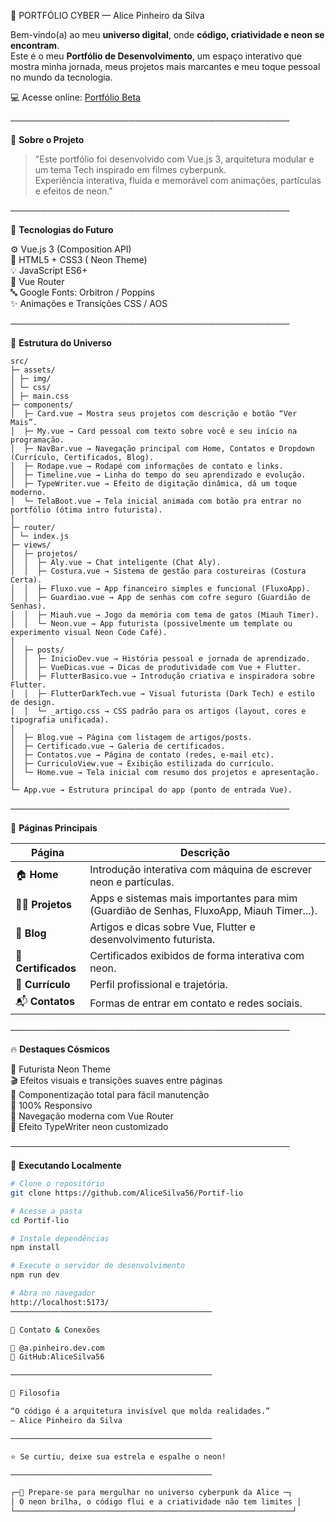  🌌  PORTFÓLIO CYBER — Alice Pinheiro da Silva 

Bem-vindo(a) ao meu **universo digital**, onde **código, criatividade e neon se encontram**.  
Este é o meu **Portfólio de Desenvolvimento**, um espaço interativo que mostra minha jornada, meus projetos mais marcantes e meu toque pessoal no mundo da tecnologia.  

💻 Acesse online: [Portfólio Beta](https://portifolioalice.vercel.app/)

─────────────────────────────────────────────

🚀 **Sobre o Projeto**

> "Este portfólio foi desenvolvido com Vue.js 3, arquitetura modular e um tema Tech inspirado em filmes cyberpunk.  
> Experiência interativa, fluida e memorável com animações, partículas e efeitos de neon."

─────────────────────────────────────────────

🧠 **Tecnologias do Futuro**

⚙️ Vue.js 3 (Composition API)  
🎨 HTML5 + CSS3 ( Neon Theme)  
💡 JavaScript ES6+  
🧭 Vue Router  
🔤 Google Fonts: Orbitron / Poppins  
✨ Animações e Transições CSS / AOS  

─────────────────────────────────────────────

🧩 **Estrutura do Universo**
```
src/
├─ assets/
│ ├─ img/
│ └─ css/
│ ├─ main.css
├─ components/
│  ├─ Card.vue → Mostra seus projetos com descrição e botão “Ver Mais”.
│  ├─ My.vue → Card pessoal com texto sobre você e seu início na programação.
│  ├─ NavBar.vue → Navegação principal com Home, Contatos e Dropdown (Currículo, Certificados, Blog).
│  ├─ Rodape.vue → Rodapé com informações de contato e links.
│  ├─ Timeline.vue → Linha do tempo do seu aprendizado e evolução.
│  ├─ TypeWriter.vue → Efeito de digitação dinâmica, dá um toque moderno.
│  └─ TelaBoot.vue → Tela inicial animada com botão pra entrar no portfólio (ótima intro futurista).
│
├─ router/
│ └─ index.js
├─ views/
│  ├─ projetos/
│  │  ├─ Aly.vue → Chat inteligente (Chat Aly).
│  │  ├─ Costura.vue → Sistema de gestão para costureiras (Costura Certa).
│  │  ├─ Fluxo.vue → App financeiro simples e funcional (FluxoApp).
│  │  ├─ Guardiao.vue → App de senhas com cofre seguro (Guardião de Senhas).
│  │  ├─ Miauh.vue → Jogo da memória com tema de gatos (Miauh Timer).
│  │  └─ Neon.vue → App futurista (possivelmente um template ou experimento visual Neon Code Café).
│
│  ├─ posts/
│  │  ├─ InicioDev.vue → História pessoal e jornada de aprendizado.
│  │  ├─ VueDicas.vue → Dicas de produtividade com Vue + Flutter.
│  │  ├─ FlutterBasico.vue → Introdução criativa e inspiradora sobre Flutter.
│  │  ├─ FlutterDarkTech.vue → Visual futurista (Dark Tech) e estilo de design.
│  │  └─ _artigo.css → CSS padrão para os artigos (layout, cores e tipografia unificada).
│
│  ├─ Blog.vue → Página com listagem de artigos/posts.
│  ├─ Certificado.vue → Galeria de certificados.
│  ├─ Contatos.vue → Página de contato (redes, e-mail etc).
│  ├─ CurriculoView.vue → Exibição estilizada do currículo.
│  └─ Home.vue → Tela inicial com resumo dos projetos e apresentação.
│
└─ App.vue → Estrutura principal do app (ponto de entrada Vue).
```
─────────────────────────────────────────────

🌌 **Páginas Principais**

| Página | Descrição |
|--------|------------|
| 🏠 **Home** | Introdução interativa com máquina de escrever neon e partículas. |
| 🧑‍💻 **Projetos** | Apps e sistemas mais importantes para mim (Guardião de Senhas, FluxoApp, Miauh Timer...). |
| 📰 **Blog** | Artigos e dicas sobre Vue, Flutter e desenvolvimento futurista. |
| 📜 **Certificados** | Certificados exibidos de forma interativa com neon. |
| 💼 **Currículo** | Perfil profissional e trajetória. |
| 📬 **Contatos** | Formas de entrar em contato e redes sociais. |

─────────────────────────────────────────────

🔥 **Destaques Cósmicos**

🌈 Futurista Neon Theme  
🎬 Efeitos visuais e transições suaves entre páginas  
🧱 Componentização total para fácil manutenção  
📱 100% Responsivo  
🧭 Navegação moderna com Vue Router  
🪩 Efeito TypeWriter neon customizado  

─────────────────────────────────────────────

🧰 **Executando Localmente**

```bash
# Clone o repositório
git clone https://github.com/AliceSilva56/Portif-lio

# Acesse a pasta
cd Portif-lio

# Instale dependências
npm install

# Execute o servidor de desenvolvimento
npm run dev

# Abra no navegador
http://localhost:5173/
─────────────────────────────────────────────

💬 Contato & Conexões

📧 @a.pinheiro.dev.com
🐙 GitHub:AliceSilva56

─────────────────────────────────────────────

🦾 Filosofia

“O código é a arquitetura invisível que molda realidades.”
— Alice Pinheiro da Silva

─────────────────────────────────────────────

⭐ Se curtiu, deixe sua estrela e espalhe o neon!

─────────────────────────────────────────────

┌─🖖 Prepare-se para mergulhar no universo cyberpunk da Alice ─┐
│ O neon brilha, o código flui e a criatividade não tem limites │
└──────────────────────────────────────────────────────────────┘
